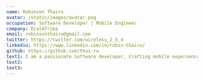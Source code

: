```yaml
---
name: Robinson Thairu
avatar: /static/images/avatar.png
occupation: Software Developer | Mobile Engineer
company: DialAfrika
email: robinsonthairu@gmail.com
twitter: https://twitter.com/wireless_2_5_4
linkedin: https://www.linkedin.com/in/robin-thairu/
github: https://github.com/thai-ru
text1: I am a passionate Software developer, Crafting mobile experiences that solve business challenges and delight users, combining the power of Code for seamless Frontend and backend elegance.
text2:
text3:
---
```

